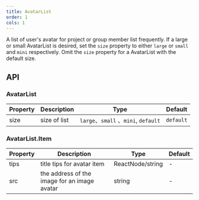 ```yaml
---
title: AvatarList
order: 1
cols: 1
---
```


A list of user's avatar for project or group member list frequently. If a large or small AvatarList is desired, set the `size` property to either `large` or `small` and `mini` respectively. Omit the `size` property for a AvatarList with the default size.

## API

### AvatarList

| Property | Description  | Type                                 | Default   |
| -------- | ------------ | ------------------------------------ | --------- |
| size     | size of list | `large`、`small` 、`mini`, `default` | `default` |

### AvatarList.Item

| Property | Description                                  | Type              | Default |
| -------- | -------------------------------------------- | ----------------- | ------- |
| tips     | title tips for avatar item                   | ReactNode\/string | -       |
| src      | the address of the image for an image avatar | string            | -       |
